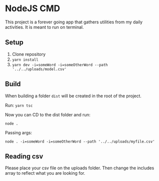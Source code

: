 # NodeJS CMD
This project is a forever going app that gathers utilities from my daily activities. It is meant to run on terminal.

## Setup

1. Clone repository
1. `yarn install`
1. `yarn dev -i=someWord -i=someOtherWord --path '../../uploads/model.csv'`

## Build
When building a folder `dist` will be created in the root of the project.

Run:
`yarn tsc`

Now you can CD to the dist folder and run:

`node .`

Passing args:

`node . -i=someWord -i=someOtherWord --path '../../uploads/myfile.csv'`



## Reading csv
Please place your csv file on the uploads folder.
Then change the includes array to reflect what you are looking for.